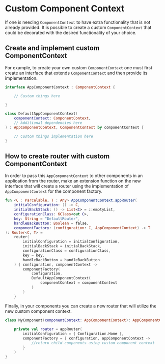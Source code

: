 # Custom Component Context

If one is needing `ComponentContext` to have extra functionality that is not already provided. It is possible to create a custom `ComponentContext` that could be decorated with the desired functionality of your choice. 

## Create and implement custom ComponentContext

For example, to create your own custom `ComponentContext` one must first create an interface that extends `ComponentContext` and then provide its implementation. 

```kotlin
interface AppComponentContext : ComponentContext {

    // Custom things here

}

class DefaultAppComponentContext(
    componentContext: ComponentContext,
    // Additional dependencies here
) : AppComponentContext, ComponentContext by componentContext {

    // Custom things implementation here
}
```

## How to create router with custom ComponentContext

In order to pass this `AppComponentContext` to other components in an application from the router, make an extension function on the new interface that will create a router using the implementation of `AppComponentContext` for the component factory. 

```kotlin
fun <C : Parcelable, T : Any> AppComponentContext.appRouter(
    initialConfiguration: () -> C,
    initialBackStack: () -> List<C> = ::emptyList,
    configurationClass: KClass<out C>,
    key: String = "DefaultRouter",
    handleBackButton: Boolean = false,
    componentFactory: (configuration: C, AppComponentContext) -> T
): Router<C, T> =
    router(
        initialConfiguration = initialConfiguration,
        initialBackStack = initialBackStack,
        configurationClass = configurationClass,
        key = key,
        handleBackButton = handleBackButton
    ) { configuration, componentContext ->
        componentFactory(
            configuration,
            DefaultAppComponentContext(
                componentContext = componentContext
            )
        )
    }
```

Finally, in your components you can create a new router that will utilize the new custom component context. 

```kotlin
class MyComponent(componentContext: AppComponentContext): AppComponentContext by componentContext {
    
    private val router = appRouter(
        initialConfiguration = { Configuration.Home },
        componentFactory = { configuration, appComponentContext ->
            //return child components using custom component context
        }
    )
}
```